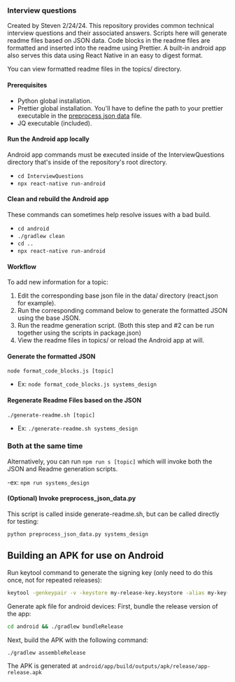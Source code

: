 ### Interview questions

Created by Steven 2/24/24. This repository provides common technical interview questions and their associated answers.
Scripts here will generate readme files based on JSON data. Code blocks in the readme files are formatted and inserted
into the readme using Prettier. A built-in android app also serves this data using React Native in an easy to digest
format.

You can view formatted readme files in the topics/ directory.

#### Prerequisites

- Python global installation.
- Prettier global installation. You'll have to define the path to your prettier executable in the
  [preprocess json data](preprocess_json_data.py) file.
- JQ executable (included).

#### Run the Android app locally

Android app commands must be executed inside of the InterviewQuestions directory that's inside of the repository's root
directory.

- `cd InterviewQuestions`
- `npx react-native run-android`

#### Clean and rebuild the Android app

These commands can sometimes help resolve issues with a bad build.

- `cd android`
- `./gradlew clean`
- `cd ..`
- `npx react-native run-android`

#### Workflow

To add new information for a topic:

1. Edit the corresponding base json file in the data/ directory (react.json for example).
2. Run the corresponding command below to generate the formatted JSON using the base JSON.
3. Run the readme generation script. (Both this step and #2 can be run together using the scripts in package.json)
4. View the readme files in topics/ or reload the Android app at will.

#### Generate the formatted JSON

`node format_code_blocks.js [topic]`

- Ex: `node format_code_blocks.js systems_design`

#### Regenerate Readme Files based on the JSON

`./generate-readme.sh [topic]`

- Ex: `./generate-readme.sh systems_design`

### Both at the same time

Alternatively, you can run `npm run s [topic]` which will invoke both the JSON and Readme generation scripts.

-ex: `npm run systems_design`

#### (Optional) Invoke preprocess_json_data.py

This script is called inside generate-readme.sh, but can be called directly for testing:

`python preprocess_json_data.py systems_design`

## Building an APK for use on Android

Run keytool command to generate the signing key (only need to do this once, not for repeated releases):

```bash
keytool -genkeypair -v -keystore my-release-key.keystore -alias my-key-alias -keyalg RSA -keysize 2048 -validity 10000
```

Generate apk file for android devices: First, bundle the release version of the app:

```bash
cd android && ./gradlew bundleRelease
```

Next, build the APK with the following command:

```bash
./gradlew assembleRelease
```

The APK is generated at `android/app/build/outputs/apk/release/app-release.apk`
